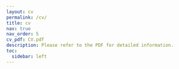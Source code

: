 ```yaml
---
layout: cv
permalink: /cv/
title: cv
nav: true
nav_order: 5
cv_pdf: CV.pdf
description: Please refer to the PDF for detailed information.
toc:
  sidebar: left
---
```

